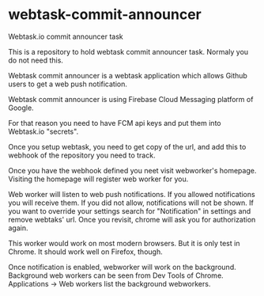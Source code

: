 # webtask-commit-announcer
Webtask.io commit announcer task

This is a repository to hold webtask commit announcer task. Normaly you do not need this.

Webtask commit announcer is a webtask application which allows Github users to get a web push notification.

Webtask commit announcer is using Firebase Cloud Messaging platform of Google.

For that reason you need to have FCM api keys and put them into Webtask.io "secrets".

Once you setup webtask, you need to get copy of the url, and add this to webhook of the repository
you need to track.

Once you have the webhook defined you neet visit webworker's homepage. Visiting the homepage will register
web worker for you.

Web worker will listen to web push notifications. If you allowed notifications you will receive them. If you did
not allow, notifications will not be shown. If you want to override your settings search for "Notification" in
settings and remove webtaks' url. Once you revisit, chrome will ask you for authorization again.

This worker would work on most modern browsers. But it is only test in Chrome. It should work well on Firefox, though.

Once notification is enabled, webworker will work on the background. Background web workers can be seen from Dev Tools of
Chrome. Applications -> Web workers list the background webworkers.
